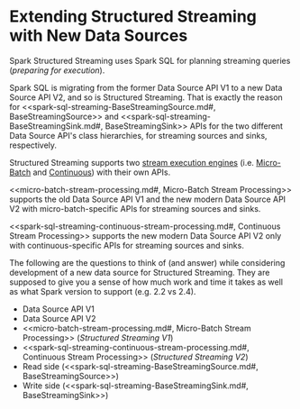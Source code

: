 # Extending Structured Streaming with New Data Sources

Spark Structured Streaming uses Spark SQL for planning streaming queries (_preparing for execution_).

Spark SQL is migrating from the former Data Source API V1 to a new Data Source API V2, and so is Structured Streaming. That is exactly the reason for <<spark-sql-streaming-BaseStreamingSource.md#, BaseStreamingSource>> and <<spark-sql-streaming-BaseStreamingSink.md#, BaseStreamingSink>> APIs for the two different Data Source API's class hierarchies, for streaming sources and sinks, respectively.

Structured Streaming supports two [stream execution engines](StreamExecution.md) (i.e. [Micro-Batch](micro-batch-stream-processing.md) and [Continuous](spark-sql-streaming-continuous-stream-processing.md)) with their own APIs.

<<micro-batch-stream-processing.md#, Micro-Batch Stream Processing>> supports the old Data Source API V1 and the new modern Data Source API V2 with micro-batch-specific APIs for streaming sources and sinks.

<<spark-sql-streaming-continuous-stream-processing.md#, Continuous Stream Processing>> supports the new modern Data Source API V2 only with continuous-specific APIs for streaming sources and sinks.

The following are the questions to think of (and answer) while considering development of a new data source for Structured Streaming. They are supposed to give you a sense of how much work and time it takes as well as what Spark version to support (e.g. 2.2 vs 2.4).

* Data Source API V1
* Data Source API V2
* <<micro-batch-stream-processing.md#, Micro-Batch Stream Processing>> (_Structured Streaming V1_)
* <<spark-sql-streaming-continuous-stream-processing.md#, Continuous Stream Processing>> (_Structured Streaming V2_)
* Read side (<<spark-sql-streaming-BaseStreamingSource.md#, BaseStreamingSource>>)
* Write side (<<spark-sql-streaming-BaseStreamingSink.md#, BaseStreamingSink>>)
